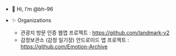 - 👋 Hi, I’m @bh-96

- ✨ Organizations 
  - 관광지 방문 인증 웹앱 프로젝트 : https://github.com/landmark-v2
  - 감정보관소 (감정 일기장) 안드로이드 앱 프로젝트 : https://github.com/Emotion-Archive

<!---
bh-96/bh-96 is a ✨ special ✨ repository because its `README.md` (this file) appears on your GitHub profile.
You can click the Preview link to take a look at your changes.
--->
